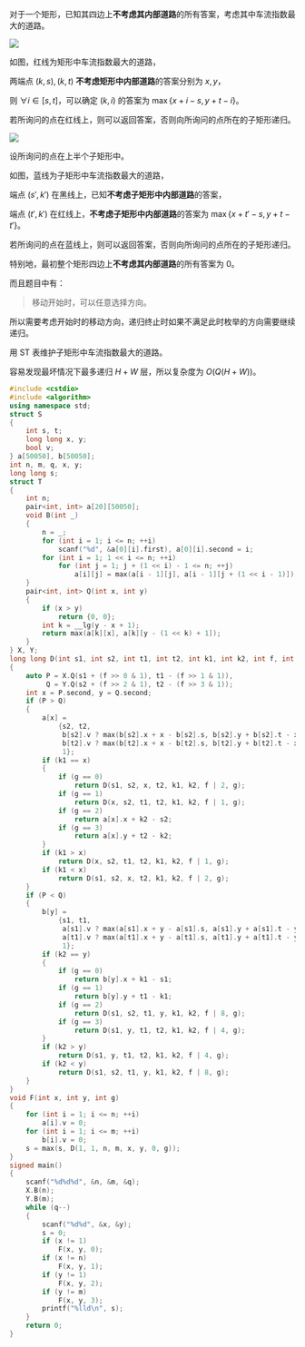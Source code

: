 对于一个矩形，已知其四边上**不考虑其内部道路**的所有答案，考虑其中车流指数最大的道路。

![](https://cdn.luogu.com.cn/upload/image_hosting/q9y7cl4x.png)

如图，红线为矩形中车流指数最大的道路，

两端点 $(k,s),(k,t)$ **不考虑矩形中内部道路**的答案分别为 $x,y$，

则 $\forall i\in[s,t]$，可以确定 $(k,i)$ 的答案为 $\max\{x+i-s,y+t-i\}$。

若所询问的点在红线上，则可以返回答案，否则向所询问的点所在的子矩形递归。

![](https://cdn.luogu.com.cn/upload/image_hosting/a5hn2ps9.png)

设所询问的点在上半个子矩形中。

如图，蓝线为子矩形中车流指数最大的道路，

端点 $(s',k')$ 在黑线上，已知**不考虑子矩形中内部道路**的答案，

端点 $(t',k')$ 在红线上，**不考虑子矩形中内部道路**的答案为 $\max\{x+t'-s,y+t-t'\}$。

若所询问的点在蓝线上，则可以返回答案，否则向所询问的点所在的子矩形递归。

特别地，最初整个矩形四边上**不考虑其内部道路**的所有答案为 $0$。

而且题目中有：

>移动开始时，可以任意选择方向。

所以需要考虑开始时的移动方向，递归终止时如果不满足此时枚举的方向需要继续递归。

用 ST 表维护子矩形中车流指数最大的道路。

容易发现最坏情况下最多递归 $H+W$ 层，所以复杂度为 $O(Q(H+W))$。

```cpp
#include <cstdio>
#include <algorithm>
using namespace std;
struct S
{
    int s, t;
    long long x, y;
    bool v;
} a[50050], b[50050];
int n, m, q, x, y;
long long s;
struct T
{
    int n;
    pair<int, int> a[20][50050];
    void B(int _)
    {
        n = _;
        for (int i = 1; i <= n; ++i)
            scanf("%d", &a[0][i].first), a[0][i].second = i;
        for (int i = 1; 1 << i <= n; ++i)
            for (int j = 1; j + (1 << i) - 1 <= n; ++j)
                a[i][j] = max(a[i - 1][j], a[i - 1][j + (1 << i - 1)]);
    }
    pair<int, int> Q(int x, int y)
    {
        if (x > y)
            return {0, 0};
        int k = __lg(y - x + 1);
        return max(a[k][x], a[k][y - (1 << k) + 1]);
    }
} X, Y;
long long D(int s1, int s2, int t1, int t2, int k1, int k2, int f, int g)
{
    auto P = X.Q(s1 + (f >> 0 & 1), t1 - (f >> 1 & 1)),
         Q = Y.Q(s2 + (f >> 2 & 1), t2 - (f >> 3 & 1));
    int x = P.second, y = Q.second;
    if (P > Q)
    {
        a[x] =
            {s2, t2,
             b[s2].v ? max(b[s2].x + x - b[s2].s, b[s2].y + b[s2].t - x) : 0,
             b[t2].v ? max(b[t2].x + x - b[t2].s, b[t2].y + b[t2].t - x) : 0,
             1};
        if (k1 == x)
        {
            if (g == 0)
                return D(s1, s2, x, t2, k1, k2, f | 2, g);
            if (g == 1)
                return D(x, s2, t1, t2, k1, k2, f | 1, g);
            if (g == 2)
                return a[x].x + k2 - s2;
            if (g == 3)
                return a[x].y + t2 - k2;
        }
        if (k1 > x)
            return D(x, s2, t1, t2, k1, k2, f | 1, g);
        if (k1 < x)
            return D(s1, s2, x, t2, k1, k2, f | 2, g);
    }
    if (P < Q)
    {
        b[y] =
            {s1, t1,
             a[s1].v ? max(a[s1].x + y - a[s1].s, a[s1].y + a[s1].t - y) : 0,
             a[t1].v ? max(a[t1].x + y - a[t1].s, a[t1].y + a[t1].t - y) : 0,
             1};
        if (k2 == y)
        {
            if (g == 0)
                return b[y].x + k1 - s1;
            if (g == 1)
                return b[y].y + t1 - k1;
            if (g == 2)
                return D(s1, s2, t1, y, k1, k2, f | 8, g);
            if (g == 3)
                return D(s1, y, t1, t2, k1, k2, f | 4, g);
        }
        if (k2 > y)
            return D(s1, y, t1, t2, k1, k2, f | 4, g);
        if (k2 < y)
            return D(s1, s2, t1, y, k1, k2, f | 8, g);
    }
}
void F(int x, int y, int g)
{
    for (int i = 1; i <= n; ++i)
        a[i].v = 0;
    for (int i = 1; i <= m; ++i)
        b[i].v = 0;
    s = max(s, D(1, 1, n, m, x, y, 0, g));
}
signed main()
{
    scanf("%d%d%d", &n, &m, &q);
    X.B(n);
    Y.B(m);
    while (q--)
    {
        scanf("%d%d", &x, &y);
        s = 0;
        if (x != 1)
            F(x, y, 0);
        if (x != n)
            F(x, y, 1);
        if (y != 1)
            F(x, y, 2);
        if (y != m)
            F(x, y, 3);
        printf("%lld\n", s);
    }
    return 0;
}
```

